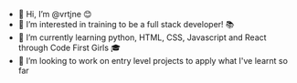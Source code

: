 - 👋 Hi, I’m @vrtjne 😊
- 👀 I’m interested in training to be a full stack developer! 📚
- 🌱 I’m currently learning python, HTML, CSS, Javascript and React through Code First Girls 🎓
- 💞️ I’m looking to work on entry level projects to apply what I've learnt so far

<!---
vrtjne/vrtjne is a ✨ special ✨ repository because its `README.md` (this file) appears on your GitHub profile.
You can click the Preview link to take a look at your changes.
--->
